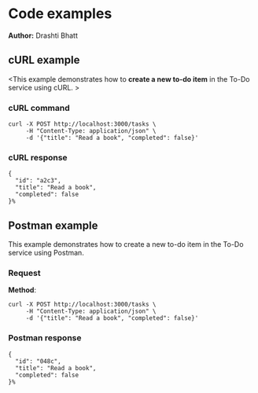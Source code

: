 # Code examples

**Author:** Drashti Bhatt

## cURL example

\<This example demonstrates how to **create a new to-do item** in the To-Do service using cURL.
\>

### cURL command

```shell
curl -X POST http://localhost:3000/tasks \
     -H "Content-Type: application/json" \
     -d '{"title": "Read a book", "completed": false}'

```

### cURL response

```shell
{
  "id": "a2c3",
  "title": "Read a book",
  "completed": false
}%   
```

## Postman example

This example demonstrates how to create a new to-do item in the To-Do service using Postman.

### Request

**Method**:

```shell
curl -X POST http://localhost:3000/tasks \
     -H "Content-Type: application/json" \
     -d '{"title": "Read a book", "completed": false}'

```

### Postman response

```shell
{
  "id": "048c",
  "title": "Read a book",
  "completed": false
}%  
```
